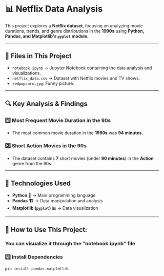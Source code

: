 # 📊 Netflix Data Analysis

This project explores a **Netflix dataset**, focusing on analyzing movie durations, trends, and genre distributions in the **1990s** using **Python, Pandas, and Matplotlib's `pyplot` module**.

---

## 📂 Files in This Project
- `notebook.ipynb` → Jupyter Notebook containing the data analysis and visualizations.
- `netflix_data.csv` → Dataset with Netflix movies and TV shows.
- `redpopcorn.jpg`: Funny picture.

---

## 🔍 Key Analysis & Findings

### 1️⃣ Most Frequent Movie Duration in the 90s
- The most common movie duration in the **1990s** was **94 minutes**.

### 2️⃣ Short Action Movies in the 90s
- The dataset contains **7** short movies (under **90 minutes**) in the **Action** genre from the 90s.

---

## 📌 Technologies Used
- **Python 🐍** → Main programming language
- **Pandas 🏗️** → Data manipulation and analysis
- **Matplotlib (`pyplot`) 📊** → Data visualization

---


## 🚀 How to Use This Project:

### You can visualize it through the "notebook.ipynb" file

### 1️⃣ Install Dependencies
```sh
pip install pandas matplotlib
